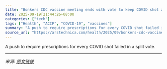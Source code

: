 ```yaml
---
title: "Bonkers CDC vaccine meeting ends with vote to keep COVID shot access"
date: 2025-09-19T21:44:26+08:00
categories: ["tech"]
tags: ["Health", "ACIP", "COVID-19", "vaccines"]
summary: "A push to require prescriptions for every COVID shot failed in a split vote."
source_url: "https://arstechnica.com/health/2025/09/bonkers-cdc-vaccine-meeting-ends-with-vote-to-keep-covid-shot-access/"
---
```


A push to require prescriptions for every COVID shot failed in a split vote.

---

*来源: [原文链接](https://arstechnica.com/health/2025/09/bonkers-cdc-vaccine-meeting-ends-with-vote-to-keep-covid-shot-access/)*
